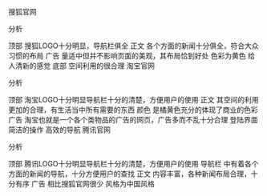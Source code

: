 搜狐官网

分析

顶部 搜狐LOGO十分明显，导航栏俱全
正文 各个方面的新闻十分俱全，符合大众习惯的布局
广告 量适中但并不影响页面的美观，其布局恰到好处
色彩为黄色 给人清新的感觉
底部 空间利用的很合理
淘宝官网

分析

顶部 淘宝LOGO十分明显导航栏十分的清楚，方便用户的使用
正文 其空间的利用更加的合理，有生活当中所有需要的东西
颜色 是橘黄色充分的体现了商业的色彩
广告 淘宝也就是一个各个类物品的广告的网页，广告多而不乱十分合理
登陆界面 简洁的操作 高效的导航
腾讯官网

分析

顶部 腾讯LOGO十分明显导航栏十分的清楚，方便用户的使用
导航栏 中有着各个方面的新闻的导航，十分方便用户的查找
正文 内容丰富，各种新闻布局合理，十分有序
广告 相比搜狐官网很少
风格为中国风格
